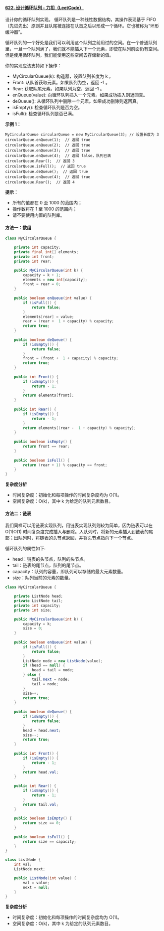 #### [622. 设计循环队列 - 力扣（LeetCode）](https://leetcode.cn/problems/design-circular-queue/)

设计你的循环队列实现。 循环队列是一种线性数据结构，其操作表现基于 FIFO（先进先出）原则并且队尾被连接在队首之后以形成一个循环。它也被称为“环形缓冲器”。

循环队列的一个好处是我们可以利用这个队列之前用过的空间。在一个普通队列里，一旦一个队列满了，我们就不能插入下一个元素，即使在队列前面仍有空间。但是使用循环队列，我们能使用这些空间去存储新的值。

你的实现应该支持如下操作：

- MyCircularQueue(k): 构造器，设置队列长度为 k 。
- Front: 从队首获取元素。如果队列为空，返回 -1 。
- Rear: 获取队尾元素。如果队列为空，返回 -1 。
- enQueue(value): 向循环队列插入一个元素。如果成功插入则返回真。
- deQueue(): 从循环队列中删除一个元素。如果成功删除则返回真。
- isEmpty(): 检查循环队列是否为空。
- isFull(): 检查循环队列是否已满。

**示例 1：**

```shell
MyCircularQueue circularQueue = new MyCircularQueue(3); // 设置长度为 3
circularQueue.enQueue(1);  // 返回 true
circularQueue.enQueue(2);  // 返回 true
circularQueue.enQueue(3);  // 返回 true
circularQueue.enQueue(4);  // 返回 false，队列已满
circularQueue.Rear();  // 返回 3
circularQueue.isFull();  // 返回 true
circularQueue.deQueue();  // 返回 true
circularQueue.enQueue(4);  // 返回 true
circularQueue.Rear();  // 返回 4
```

**提示：**

- 所有的值都在 0 至 1000 的范围内；
- 操作数将在 1 至 1000 的范围内；
- 请不要使用内置的队列库。               

#### 方法一：数组

```java
class MyCircularQueue {

    private int capacity;
    private final int[] elements;
    private int front;
    private int rear;

    public MyCircularQueue(int k) {
        capacity = k + 1;
        elements = new int[capacity];
        front = rear = 0;
    }
    
    public boolean enQueue(int value) {
        if (isFull()) {
            return false;
        }
        elements[rear] = value;
        rear = (rear +  1 + capacity) % capacity;
        return true;
    }
    
    public boolean deQueue() {
        if (isEmpty()) {
            return false;
        }
        front = (front +  1 + capacity) % capacity;
        return true;
    }
    
    public int Front() {
        if (isEmpty()) {
            return - 1;
        }
        return elements[front];
    }
    
    public int Rear() {
        if (isEmpty()) {
            return - 1;
        }
        return elements[(rear -  1 + capacity) % capacity];
    }
    
    public boolean isEmpty() { 
        return front == rear;
    }
    
    public boolean isFull() {
        return (rear + 1) % capacity == front;
    }
}
```

**复杂度分析**

- 时间复杂度：初始化和每项操作的时间复杂度均为 O(1)。
- 空间复杂度：O(k)，其中 k 为给定的队列元素数目。



#### 方法二：链表

我们同样可以用链表实现队列，用链表实现队列则较为简单，因为链表可以在 O(1)O(1) 时间复杂度完成插入与删除。入队列时，将新的元素插入到链表的尾部；出队列时，将链表的头节点返回，并将头节点指向下一个节点。

循环队列的属性如下:

- head：链表的头节点，队列的头节点。
- tail：链表的尾节点，队列的尾节点。
- capacity：队列的容量，即队列可以存储的最大元素数量。
- size：队列当前的元素的数量。

```java
class MyCircularQueue {

    private ListNode head;
    private ListNode tail;
    private int capacity;
    private int size;

    public MyCircularQueue(int k) {
        capacity = k;
        size = 0;
    }
    
    public boolean enQueue(int value) {
        if (isFull()) {
            return false;
        }
        ListNode node = new ListNode(value);
        if (head == null) {
            head = tail = node;
        } else {
            tail.next = node;
            tail = node;
        }
        size++;
        return true;
    }
    
    public boolean deQueue() {
        if (isEmpty()) {
            return false;
        }
        head = head.next;
        size--;
        return true;
    }
    
    public int Front() {
        if (isEmpty()) {
            return - 1;
        }
        return head.val;
    }
    
    public int Rear() {
        if (isEmpty()) {
            return - 1;
        }
        return tail.val;
    }
    
    public boolean isEmpty() { 
        return size == 0;
    }
    
    public boolean isFull() {
        return size == capacity;
    }
}

class ListNode {
    int val;
    ListNode next;

    public ListNode(int value) {
        val = value;
        next = null;
    }
}
```

**复杂度分析**

- 时间复杂度：初始化和每项操作的时间复杂度均为 O(1)。
- 空间复杂度：O(k)，其中 k 为给定的队列元素数目。
